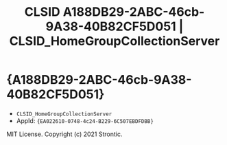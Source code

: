 ﻿---
title: "CLSID A188DB29-2ABC-46cb-9A38-40B82CF5D051 | CLSID_HomeGroupCollectionServer"
excerpt: What is COM-Object CLSID A188DB29-2ABC-46cb-9A38-40B82CF5D051?
---

# {A188DB29-2ABC-46cb-9A38-40B82CF5D051}

* `CLSID_HomeGroupCollectionServer`
* AppId: `{EA022610-0748-4c24-B229-6C507EBDFDBB}`

MIT License. Copyright (c) 2021 Strontic.


